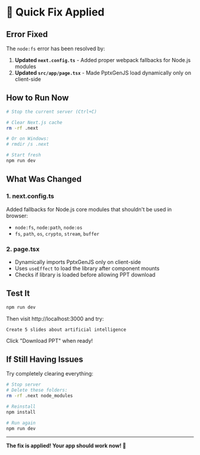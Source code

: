 # 🔧 Quick Fix Applied

## Error Fixed

The `node:fs` error has been resolved by:

1. **Updated `next.config.ts`** - Added proper webpack fallbacks for Node.js modules
2. **Updated `src/app/page.tsx`** - Made PptxGenJS load dynamically only on client-side

## How to Run Now

```bash
# Stop the current server (Ctrl+C)

# Clear Next.js cache
rm -rf .next

# Or on Windows:
# rmdir /s .next

# Start fresh
npm run dev
```

## What Was Changed

### 1. next.config.ts
Added fallbacks for Node.js core modules that shouldn't be used in browser:
- `node:fs`, `node:path`, `node:os`
- `fs`, `path`, `os`, `crypto`, `stream`, `buffer`

### 2. page.tsx
- Dynamically imports PptxGenJS only on client-side
- Uses `useEffect` to load the library after component mounts
- Checks if library is loaded before allowing PPT download

## Test It

```bash
npm run dev
```

Then visit http://localhost:3000 and try:

```
Create 5 slides about artificial intelligence
```

Click "Download PPT" when ready!

## If Still Having Issues

Try completely clearing everything:

```bash
# Stop server
# Delete these folders:
rm -rf .next node_modules

# Reinstall
npm install

# Run again
npm run dev
```

---

**The fix is applied! Your app should work now! 🎉**
